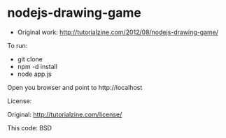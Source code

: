 nodejs-drawing-game
===================

* Original work: http://tutorialzine.com/2012/08/nodejs-drawing-game/

To run:
* git clone
* npm -d install
* node app.js

Open you browser and point to http://localhost

License:

Original: http://tutorialzine.com/license/

This code: BSD
 
